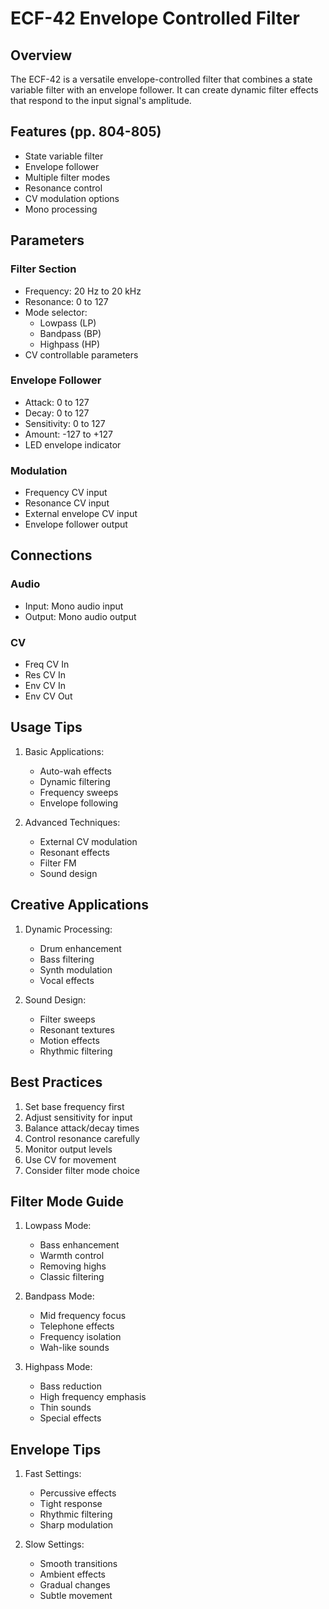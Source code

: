 # ECF-42 Envelope Controlled Filter

## Overview
The ECF-42 is a versatile envelope-controlled filter that combines a state variable filter with an envelope follower. It can create dynamic filter effects that respond to the input signal's amplitude.

## Features (pp. 804-805)
- State variable filter
- Envelope follower
- Multiple filter modes
- Resonance control
- CV modulation options
- Mono processing

## Parameters

### Filter Section
- Frequency: 20 Hz to 20 kHz
- Resonance: 0 to 127
- Mode selector:
  - Lowpass (LP)
  - Bandpass (BP)
  - Highpass (HP)
- CV controllable parameters

### Envelope Follower
- Attack: 0 to 127
- Decay: 0 to 127
- Sensitivity: 0 to 127
- Amount: -127 to +127
- LED envelope indicator

### Modulation
- Frequency CV input
- Resonance CV input
- External envelope CV input
- Envelope follower output

## Connections

### Audio
- Input: Mono audio input
- Output: Mono audio output

### CV
- Freq CV In
- Res CV In
- Env CV In
- Env CV Out

## Usage Tips
1. Basic Applications:
   - Auto-wah effects
   - Dynamic filtering
   - Frequency sweeps
   - Envelope following

2. Advanced Techniques:
   - External CV modulation
   - Resonant effects
   - Filter FM
   - Sound design

## Creative Applications
1. Dynamic Processing:
   - Drum enhancement
   - Bass filtering
   - Synth modulation
   - Vocal effects

2. Sound Design:
   - Filter sweeps
   - Resonant textures
   - Motion effects
   - Rhythmic filtering

## Best Practices
1. Set base frequency first
2. Adjust sensitivity for input
3. Balance attack/decay times
4. Control resonance carefully
5. Monitor output levels
6. Use CV for movement
7. Consider filter mode choice

## Filter Mode Guide
1. Lowpass Mode:
   - Bass enhancement
   - Warmth control
   - Removing highs
   - Classic filtering

2. Bandpass Mode:
   - Mid frequency focus
   - Telephone effects
   - Frequency isolation
   - Wah-like sounds

3. Highpass Mode:
   - Bass reduction
   - High frequency emphasis
   - Thin sounds
   - Special effects

## Envelope Tips
1. Fast Settings:
   - Percussive effects
   - Tight response
   - Rhythmic filtering
   - Sharp modulation

2. Slow Settings:
   - Smooth transitions
   - Ambient effects
   - Gradual changes
   - Subtle movement 